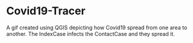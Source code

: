 # Covid19-Tracer
A gif created using QGIS depicting how Covid19 spread from one area to another. The IndexCase infects the ContactCase and they spread it.
